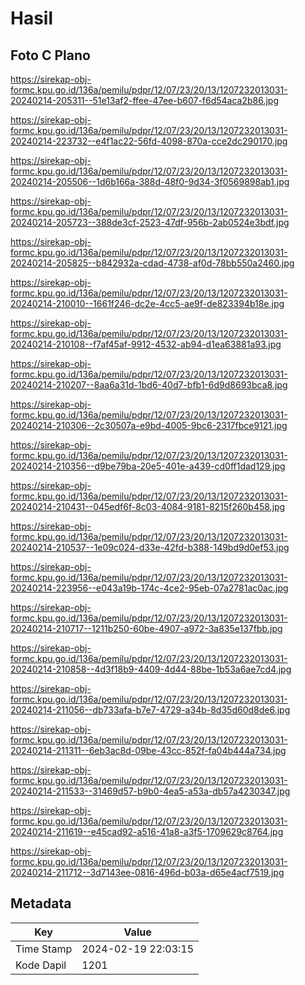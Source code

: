 # Hasil

## Foto C Plano

https://sirekap-obj-formc.kpu.go.id/136a/pemilu/pdpr/12/07/23/20/13/1207232013031-20240214-205311--51e13af2-ffee-47ee-b607-f6d54aca2b86.jpg

https://sirekap-obj-formc.kpu.go.id/136a/pemilu/pdpr/12/07/23/20/13/1207232013031-20240214-223732--e4f1ac22-56fd-4098-870a-cce2dc290170.jpg

https://sirekap-obj-formc.kpu.go.id/136a/pemilu/pdpr/12/07/23/20/13/1207232013031-20240214-205506--1d6b166a-388d-48f0-9d34-3f0569898ab1.jpg

https://sirekap-obj-formc.kpu.go.id/136a/pemilu/pdpr/12/07/23/20/13/1207232013031-20240214-205723--388de3cf-2523-47df-956b-2ab0524e3bdf.jpg

https://sirekap-obj-formc.kpu.go.id/136a/pemilu/pdpr/12/07/23/20/13/1207232013031-20240214-205825--b842932a-cdad-4738-af0d-78bb550a2460.jpg

https://sirekap-obj-formc.kpu.go.id/136a/pemilu/pdpr/12/07/23/20/13/1207232013031-20240214-210010--1661f246-dc2e-4cc5-ae9f-de823394b18e.jpg

https://sirekap-obj-formc.kpu.go.id/136a/pemilu/pdpr/12/07/23/20/13/1207232013031-20240214-210108--f7af45af-9912-4532-ab94-d1ea63881a93.jpg

https://sirekap-obj-formc.kpu.go.id/136a/pemilu/pdpr/12/07/23/20/13/1207232013031-20240214-210207--8aa6a31d-1bd6-40d7-bfb1-6d9d8693bca8.jpg

https://sirekap-obj-formc.kpu.go.id/136a/pemilu/pdpr/12/07/23/20/13/1207232013031-20240214-210306--2c30507a-e9bd-4005-9bc6-2317fbce9121.jpg

https://sirekap-obj-formc.kpu.go.id/136a/pemilu/pdpr/12/07/23/20/13/1207232013031-20240214-210356--d9be79ba-20e5-401e-a439-cd0ff1dad129.jpg

https://sirekap-obj-formc.kpu.go.id/136a/pemilu/pdpr/12/07/23/20/13/1207232013031-20240214-210431--045edf6f-8c03-4084-9181-8215f260b458.jpg

https://sirekap-obj-formc.kpu.go.id/136a/pemilu/pdpr/12/07/23/20/13/1207232013031-20240214-210537--1e09c024-d33e-42fd-b388-149bd9d0ef53.jpg

https://sirekap-obj-formc.kpu.go.id/136a/pemilu/pdpr/12/07/23/20/13/1207232013031-20240214-223956--e043a19b-174c-4ce2-95eb-07a2781ac0ac.jpg

https://sirekap-obj-formc.kpu.go.id/136a/pemilu/pdpr/12/07/23/20/13/1207232013031-20240214-210717--1211b250-60be-4907-a972-3a835e137fbb.jpg

https://sirekap-obj-formc.kpu.go.id/136a/pemilu/pdpr/12/07/23/20/13/1207232013031-20240214-210858--4d3f18b9-4409-4d44-88be-1b53a6ae7cd4.jpg

https://sirekap-obj-formc.kpu.go.id/136a/pemilu/pdpr/12/07/23/20/13/1207232013031-20240214-211056--db733afa-b7e7-4729-a34b-8d35d60d8de6.jpg

https://sirekap-obj-formc.kpu.go.id/136a/pemilu/pdpr/12/07/23/20/13/1207232013031-20240214-211311--6eb3ac8d-09be-43cc-852f-fa04b444a734.jpg

https://sirekap-obj-formc.kpu.go.id/136a/pemilu/pdpr/12/07/23/20/13/1207232013031-20240214-211533--31469d57-b9b0-4ea5-a53a-db57a4230347.jpg

https://sirekap-obj-formc.kpu.go.id/136a/pemilu/pdpr/12/07/23/20/13/1207232013031-20240214-211619--e45cad92-a516-41a8-a3f5-1709629c8764.jpg

https://sirekap-obj-formc.kpu.go.id/136a/pemilu/pdpr/12/07/23/20/13/1207232013031-20240214-211712--3d7143ee-0816-496d-b03a-d65e4acf7519.jpg


## Metadata

| Key        | Value               |
| ---------- | ------------------- |
| Time Stamp | 2024-02-19 22:03:15 |
| Kode Dapil | 1201                |



